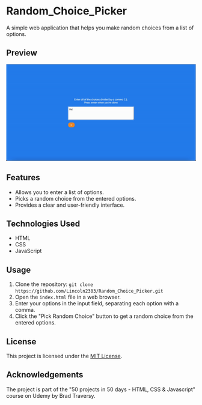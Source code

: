 # Random_Choice_Picker
A simple web application that helps you make random choices from a list of options.

## Preview

![Alt Text](img/random_choice_picker.gif)

## Features

- Allows you to enter a list of options.
- Picks a random choice from the entered options.
- Provides a clear and user-friendly interface.

## Technologies Used

- HTML
- CSS
- JavaScript

## Usage

1. Clone the repository: `git clone https://github.com/Lincoln2303/Random_Choice_Picker.git`
2. Open the `index.html` file in a web browser.
3. Enter your options in the input field, separating each option with a comma.
4. Click the "Pick Random Choice" button to get a random choice from the entered options.

## License

This project is licensed under the [MIT License](LICENSE).

## Acknowledgements

The project is part of the "50 projects in 50 days - HTML, CSS & Javascript" course on Udemy by Brad Traversy.
